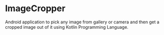 # ImageCropper
Android application to pick any image from gallery or camera and then get a cropped image out of it using Kotlin Programming Language.
